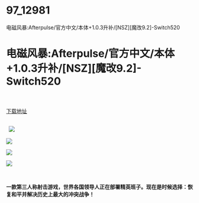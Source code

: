 # 97_12981
电磁风暴:Afterpulse/官方中文/本体+1.0.3升补/[NSZ][魔改9.2]-Switch520
# 电磁风暴:Afterpulse/官方中文/本体+1.0.3升补/[NSZ][魔改9.2]-Switch520
 <br/></br>
[下载地址](https://www.switch520.cc/article/12981 "下载地址")
<br/></br>

<p><strong>&nbsp; <img src="https://www.switch520.cc/muke_img/upload_art_editor_20210428-1_ac897af7a6b4784b221c154b4f15d592.jpg"> </strong></p>
<p><strong><img src="https://www.switch520.cc/muke_img/upload_art_editor_20210428-1_07daa30d5caf4bc787f8d0c48bf899ee.jpg"></strong></p>
<p><strong><img src="https://www.switch520.cc/muke_img/upload_art_editor_20210428-1_163654d1d3e0b89a90b065e7837e2bda.jpg"></strong></p>
<p><strong><img src="https://www.switch520.cc/muke_img/upload_art_editor_20210428-1_73e20712198b54ce2a9876eab4bfa885.jpg"></strong></p>
<p>&nbsp;</p>
<p><strong> 一款第三人称射击游戏，世界各国领导人正在部署精英班子。现在是时候选择：恢复和平并解决历史上最大的冲突战争！</strong></p>
<p>&nbsp;</p>
